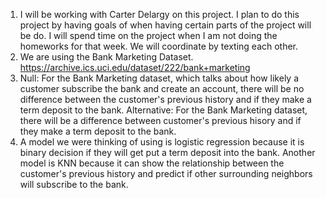 1. I will be working with Carter Delargy on this project. I plan to do this project by having goals of when having certain parts of the project will be do. I will spend time on the project when I am not doing the homeworks for that week. We will coordinate by texting each other.
2. We are using the Bank Marketing Dataset. https://archive.ics.uci.edu/dataset/222/bank+marketing
3. Null: For the Bank Marketing dataset, which talks about how likely a customer subscribe the bank and create an account, there will be no difference between the customer's previous history and if they make a term deposit to the bank.
Alternative: For the Bank Marketing dataset, there will be a difference between customer's previous hisory and if they make a term deposit to the bank.
4. A model we were thinking of using is logistic regression because it is binary decision if they will get put a term deposit into the bank. Another model is KNN because it can show the relationship between the customer's previous history and predict if other surrounding neighbors will subscribe to the bank.